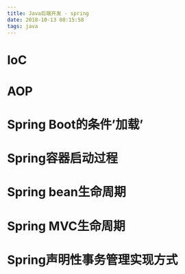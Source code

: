```yaml
---
title: Java后端开发 - spring
date: 2018-10-13 08:15:58
tags: java
---
```




# IoC

# AOP

# Spring Boot的条件’加载’

# Spring容器启动过程

# Spring bean生命周期

# Spring MVC生命周期

# Spring声明性事务管理实现方式